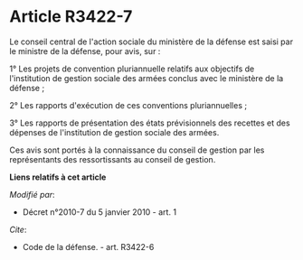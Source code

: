 # Article R3422-7

Le conseil central de l'action sociale du ministère de la défense est saisi par le ministre de la défense, pour avis, sur : 

1° Les projets de convention pluriannuelle relatifs aux objectifs de l'institution de gestion sociale des armées conclus avec
le ministère de la défense ; 

2° Les rapports d'exécution de ces conventions pluriannuelles ; 

3° Les rapports de présentation des états prévisionnels des recettes et des dépenses de l'institution de gestion sociale des
armées. 

Ces avis sont portés à la connaissance du conseil de gestion par les représentants des ressortissants au conseil de gestion.

**Liens relatifs à cet article**

_Modifié par_:

  - Décret n°2010-7 du 5 janvier 2010 - art. 1

_Cite_:

  - Code de la défense. - art. R3422-6

